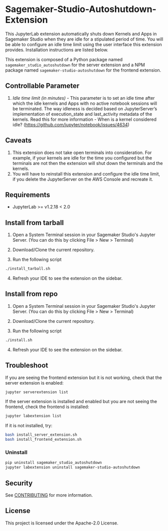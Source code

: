 # Sagemaker-Studio-Autoshutdown-Extension

This JupyterLab extension automatically shuts down Kernels and Apps in Sagemaker Studio when they are idle for a stipulated period of time. You will be able to configure an idle time limit using the user interface this extension provides. Installation instructions are listed below.


This extension is composed of a Python package named `sagemaker_studio_autoshutdown`
for the server extension and a NPM package named `sagemaker-studio-autoshutdown`
for the frontend extension.

## Controllable Parameter

1. *Idle time limit (in minutes)* - This parameter is to set an idle time after which the idle kernels and Apps with no active notebook sessions will be terminated. The way idleness is decided based on JupyterServer’s implementation of execution_state and last_activity metadata of the kernels. Read this for more information - When is a kernel considered idle? (https://github.com/jupyter/notebook/issues/4634)

## Caveats

1. This extension does not take open terminals into consideration. For example, if your kernels are idle for the time you configured but the terminals are not then the extension will shut down the terminals and the kernels.
2. You will have to reinstall this extension and configure the idle time limit, if you delete the JupyterServer on the AWS Console and recreate it.

## Requirements

* JupyterLab >= v1.2.18 < 2.0

## Install from tarball

1. Open a System Terminal session in your Sagemaker Studio's Jupyter Server. (You can do this by clicking File > New > Terminal)

2. Download/Clone the current repository.

3. Run the following script

```bash
./install_tarball.sh
```

4. Refresh your IDE to see the extension on the sidebar.

## Install from repo

1. Open a System Terminal session in your Sagemaker Studio's Jupyter Server. (You can do this by clicking File > New > Terminal)

2. Download/Clone the current repository.

3. Run the following script

```bash
./install.sh
```

4. Refresh your IDE to see the extension on the sidebar.

## Troubleshoot

If you are seeing the frontend extension but it is not working, check
that the server extension is enabled:

```bash
jupyter serverextension list
```

If the server extension is installed and enabled but you are not seeing
the frontend, check the frontend is installed:

```bash
jupyter labextension list
```

If it is not installed, try:

```bash
bash install_server_extension.sh
bash install_frontend_extension.sh
```

### Uninstall

```bash
pip uninstall sagemaker_studio_autoshutdown
jupyter labextension uninstall sagemaker-studio-autoshutdown
```

## Security

See [CONTRIBUTING](CONTRIBUTING.md#security-issue-notifications) for more information.

## License

This project is licensed under the Apache-2.0 License.
